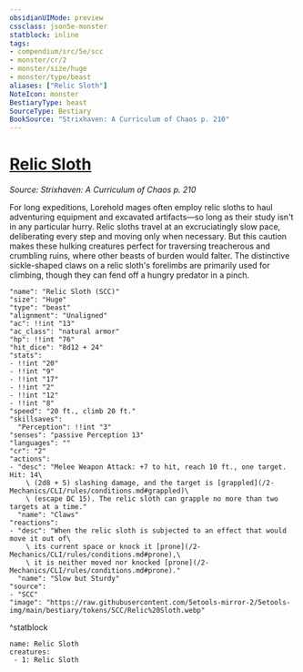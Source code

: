 ```yaml
---
obsidianUIMode: preview
cssclass: json5e-monster
statblock: inline
tags:
- compendium/src/5e/scc
- monster/cr/2
- monster/size/huge
- monster/type/beast
aliases: ["Relic Sloth"]
NoteIcon: monster
BestiaryType: beast
SourceType: Bestiary
BookSource: "Strixhaven: A Curriculum of Chaos p. 210"
---
```

# [Relic Sloth](2-Mechanics/CLI/bestiary/beast/relic-sloth-scc.md)
*Source: Strixhaven: A Curriculum of Chaos p. 210*  

For long expeditions, Lorehold mages often employ relic sloths to haul adventuring equipment and excavated artifacts—so long as their study isn't in any particular hurry. Relic sloths travel at an excruciatingly slow pace, deliberating every step and moving only when necessary. But this caution makes these hulking creatures perfect for traversing treacherous and crumbling ruins, where other beasts of burden would falter. The distinctive sickle-shaped claws on a relic sloth's forelimbs are primarily used for climbing, though they can fend off a hungry predator in a pinch.

```statblock
"name": "Relic Sloth (SCC)"
"size": "Huge"
"type": "beast"
"alignment": "Unaligned"
"ac": !!int "13"
"ac_class": "natural armor"
"hp": !!int "76"
"hit_dice": "8d12 + 24"
"stats":
- !!int "20"
- !!int "9"
- !!int "17"
- !!int "2"
- !!int "12"
- !!int "8"
"speed": "20 ft., climb 20 ft."
"skillsaves":
  "Perception": !!int "3"
"senses": "passive Perception 13"
"languages": ""
"cr": "2"
"actions":
- "desc": "Melee Weapon Attack: +7 to hit, reach 10 ft., one target. Hit: 14\
    \ (2d8 + 5) slashing damage, and the target is [grappled](/2-Mechanics/CLI/rules/conditions.md#grappled)\
    \ (escape DC 15). The relic sloth can grapple no more than two targets at a time."
  "name": "Claws"
"reactions":
- "desc": "When the relic sloth is subjected to an effect that would move it out of\
    \ its current space or knock it [prone](/2-Mechanics/CLI/rules/conditions.md#prone),\
    \ it is neither moved nor knocked [prone](/2-Mechanics/CLI/rules/conditions.md#prone)."
  "name": "Slow but Sturdy"
"source":
- "SCC"
"image": "https://raw.githubusercontent.com/5etools-mirror-2/5etools-img/main/bestiary/tokens/SCC/Relic%20Sloth.webp"
```
^statblock

```encounter-table
name: Relic Sloth
creatures:
 - 1: Relic Sloth
```